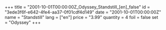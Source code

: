 +++
title = "2001-10-01T00:00:00Z_Odyssey_Standstill_[en]_false"
id = "3ede3f6f-e642-4fe4-aa37-0f01cdf4d149"
date = "2001-10-01T00:00:00Z"
name = "Standstill"
lang = ["en"]
price = "3.99"
quantity = 4
foil = false
set = "Odyssey"
+++
